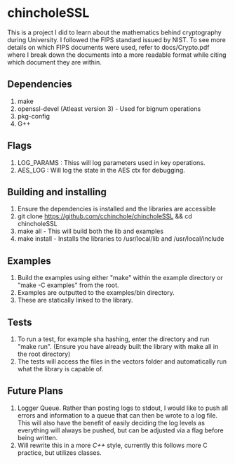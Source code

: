 # chincholeSSL #
This is a project I did to learn about the mathematics behind cryptography during University. I followed the FIPS standard issued by NIST.
To see more details on which FIPS documents were used, refer to docs/Crypto.pdf where I break down the documents into a more readable format while citing which document they are within.

## Dependencies ##
1. make
2. openssl-devel (Atleast version 3) - Used for bignum operations
3. pkg-config
4. G++

## Flags ##
1. LOG_PARAMS : Thiss will log parameters used in key operations.
2. AES_LOG : Will log the state in the AES ctx for debugging.

## Building and installing ##
1. Ensure the dependencies is installed and the libraries are accessible
2. git clone https://github.com/cchinchole/chincholeSSL && cd chincholeSSL
3. make all - This will build both the lib and examples
4. make install - Installs the libraries to /usr/local/lib and /usr/local/include

## Examples ##
1. Build the examples using either "make" within the example directory or "make -C examples" from the root.
2. Examples are outputted to the examples/bin directory.
3. These are statically linked to the library.

## Tests ##
1. To run a test, for example sha hashing, enter the directory and run "make run". (Ensure you have already built the library with make all in the root directory)
2. The tests will access the files in the vectors folder and automatically run what the library is capable of.

## Future Plans ##
1. Logger Queue. Rather than posting logs to stdout, I would like to push all errors and information to a queue that can then be wrote to a log file. This will also have the benefit of easily deciding the log levels as everything will always be pushed, but can be adjusted via a flag before being written.
2. Will rewrite this in a more *C++* style, currently this follows more C practice, but utilizes classes.
